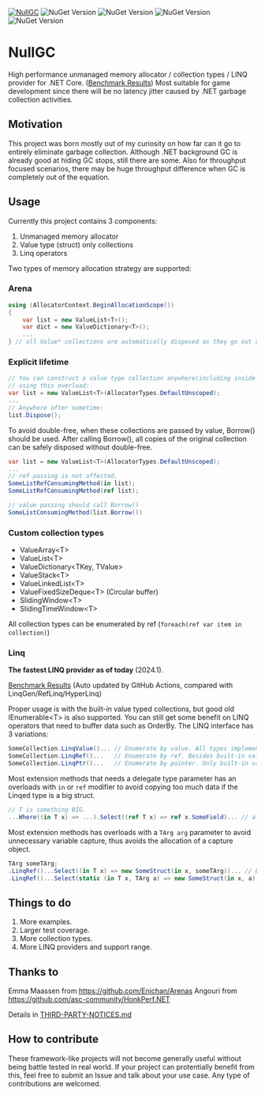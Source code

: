 [![NullGC](https://github.com/fryderykhuang/NullGC/actions/workflows/main.yml/badge.svg)](https://github.com/fryderykhuang/NullGC/actions/workflows/main.yml)
![NuGet Version](https://img.shields.io/nuget/vpre/NullGC.Abstractions?label=NullGC.Abstractions)
![NuGet Version](https://img.shields.io/nuget/vpre/NullGC.Allocators?label=NullGC.Allocators)
![NuGet Version](https://img.shields.io/nuget/vpre/NullGC.Collections?label=NullGC.Collections)
![NuGet Version](https://img.shields.io/nuget/vpre/NullGC.Linq?label=NullGC.Linq)

# NullGC

High performance unmanaged memory allocator / collection types / LINQ provider for .NET Core. ([Benchmark Results](https://fryderykhuang.github.io/NullGC/))
Most suitable for game development since there will be no latency jitter caused by .NET garbage collection activities.

## Motivation

This project was born mostly out of my curiosity on how far can it go to entirely eliminate garbage collection. Although .NET background GC is already good at hiding GC stops, still there are some. Also for throughput focused scenarios, there may be huge throughput difference when GC is completely out of the equation.

## Usage

Currently this project contains 3 components:

1. Unmanaged memory allocator
2. Value type (struct) only collections
3. Linq operators

Two types of memory allocation strategy are supported:

### Arena

```csharp
using (AllocatorContext.BeginAllocationScope())
{
    var list = new ValueList<T>();
    var dict = new ValueDictionary<T>();
    ...
} // all Value* collections are automatically disposed as they go out of scope. 
```

### Explicit lifetime

```csharp
// You can construct a value type collection anywhere(including inside of arena scope) 
// using this overload:
var list = new ValueList<T>(AllocatorTypes.DefaultUnscoped);
...
// Anywhere after sometime:
list.Dispose();
```

To avoid double-free, when these collections are passed by value, Borrow() should be used. After calling Borrow(), all copies of the original collection can be safely disposed without double-free.

```csharp
var list = new ValueList<T>(AllocatorTypes.DefaultUnscoped);
...
// ref passing is not affected.
SomeListRefConsumingMethod(in list);
SomeListRefConsumingMethod(ref list);

// value passing should call Borrow()
SomeListConsumingMethod(list.Borrow())
```

### Custom collection types

* ValueArray&lt;T&gt;
* ValueList&lt;T&gt;
* ValueDictionary&lt;TKey, TValue&gt;
* ValueStack&lt;T&gt;
* ValueLinkedList&lt;T&gt;
* ValueFixedSizeDeque&lt;T&gt; (Circular buffer)
* SlidingWindow&lt;T&gt;
* SlidingTimeWindow&lt;T&gt;

All collection types can be enumerated by ref (`foreach(ref var item in collection)`)

### Linq

**The fastest LINQ provider as of today** (2024.1).

[Benchmark Results](https://fryderykhuang.github.io/NullGC/) (Auto updated by GitHub Actions, compared with LinqGen/RefLinq/HyperLinq)

Proper usage is with the built-in value typed collections, but good old IEnumerable&lt;T&gt; is also supported. You can still get some benefit on LINQ operators that need to buffer data such as OrderBy.
The LINQ interface has 3 variations:

```csharp
SomeCollection.LinqValue()... // Enumerate by value. All types implement IEnumerable<T> are supported
SomeCollection.LinqRef()...   // Enumerate by ref. Besides built-in value typed collections, only Enumerators that exposes 'ref T Current' are supported (e.g. normal array types)
SomeCollection.LinqPtr()...   // Enumerate by pointer. Only built-in value typed collections are supported. 
```

Most extension methods that needs a delegate type parameter has an overloads with `in` or `ref` modifier to avoid copying too much data if the Linqed type is a big struct.

```csharp
// T is something BIG.
...Where((in T x) => ...).Select((ref T x) => ref x.SomeField)... // all reference, no copy of T
```

Most extension methods has overloads with a `TArg arg` parameter to avoid unnecessary variable capture, thus avoids the allocation of a capture object.

```csharp
TArg someTArg;
.LinqRef()...Select((in T x) => new SomeStruct(in x, someTArg))... // Everytime this line executes, a new capture object for `someTArg` must be allocated .
.LinqRef()...Select(static (in T x, TArg a) => new SomeStruct(in x, a), someTArg)... // No capture is happening.

```

## Things to do

1. More examples.
2. Larger test coverage.
3. More collection types.
4. More LINQ providers and support range.

## Thanks to

Emma Maassen from <https://github.com/Enichan/Arenas>
Angouri from <https://github.com/asc-community/HonkPerf.NET>

Details in [THIRD-PARTY-NOTICES.md](https://github.com/fryderykhuang/NullGC/blob/main/THIRD-PARTY-NOTICES.md)

## How to contribute

These framework-like projects will not become generally useful without being battle tested in real world. If your project can protentially benefit from this, feel free to submit an Issue and talk about your use case. Any type of contributions are welcomed.
